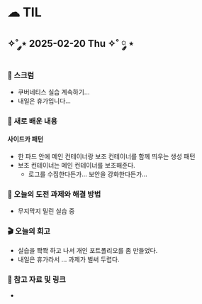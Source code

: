# ☁︎ TIL

## ✧˚ ༘⋆ 2025-02-20 Thu ✧˚ ༘ ⋆

### 💬 스크럼
- 쿠버네티스 실습 계속하기...
- 내일은 휴가입니다...

### 🖤 새로 배운 내용
#### 사이드카 패턴
- 한 파드 안에 메인 컨테이너랑 보조 컨테이너를 함께 띄우는 생성 패턴
- 보조 컨테이너는 메인 컨테이너를 보조해준다.
    - 로그를 수집한다든가... 보안을 강화한다든가...

### 🏁 오늘의 도전 과제와 해결 방법
- 무지막지 밀린 실습 중

### 🎬 오늘의 회고
- 실습을 쫙쫙 하고 나서 개인 포트폴리오를 좀 만들었다.
- 내일은 휴가라서 ... 과제가 벌써 두렵다.

### 👀 참고 자료 및 링크
- 